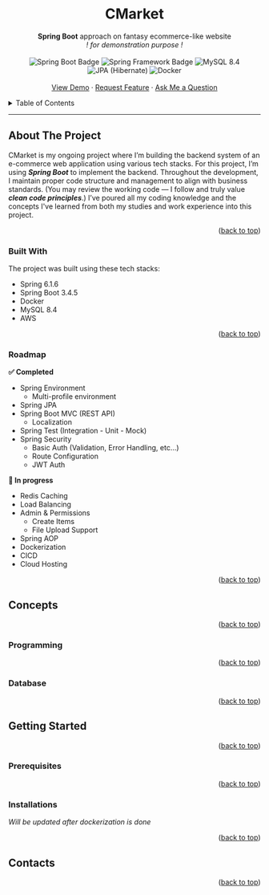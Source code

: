<h1 align="center">
  <a id="readme-top"></a>
  CMarket
</h1>
<div align="center">
  <b>Spring Boot</b> approach on fantasy ecommerce-like website <br/>
  <i>! for demonstration purpose !</i>
  <br/><br/>
  <img src="https://img.shields.io/badge/Spring%20Boot-3.4.5-grey?logo=springboot&logoColor=fff&labelColor=6DB33F" alt="Spring Boot Badge" />
  <img src="https://img.shields.io/badge/Spring-6.1.6-grey?labelColor=6DB33F" alt="Spring Framework Badge" />
  <img src="https://img.shields.io/badge/MySQL-8.4-grey?logo=mysql&logoColor=white&labelColor=4479A1" alt="MySQL 8.4" />
  <img src="https://img.shields.io/badge/JPA-59666C?logo=hibernate&logoColor=fff" alt="JPA (Hibernate)" />
  <img src="https://img.shields.io/badge/Docker-2496ED?logo=docker&logoColor=fff" alt="Docker" />
</div>

<div align="center">
  <br/>
  <a href="" target="_blank">View Demo</a>
  &middot;   
  <a href="" target="_blank">Request Feature</a>
  &middot;   
  <a href="" target="_blank">Ask Me a Question</a>
  </p>
</div>

<details>
  <summary>Table of Contents</summary>
  <ol>
    <li>
      <a href="#about-the-project">About The Project</a>
      <ul>
        <li><a href="#built-with">Built With</a></li>
      </ul>
      <ul>
        <li><a href="#roadmap">Roadmap</a></li>
      </ul>
    </li>
    <li><a href="#concepts">Concepts</a></li>
    <li>
      <a href="#getting-started">Getting Started</a>
      <ul>
        <li><a href="#prerequisites">Prerequisites</a></li>
        <li><a href="#installation">Installation</a></li>
      </ul>
    </li>
    <li><a href="#features">Features</a></li>
    <li><a href="#contact">Contact</a></li>
  </ol>
</details>

---
<!-- ABOUT THE PROJECT -->
## About The Project

CMarket is my ongoing project where I’m building the backend system of an e-commerce web application using various tech stacks. For this project, I’m using **_Spring Boot_** to implement the backend. Throughout the development, I maintain proper code structure and management to align with business standards. (You may review the working code — I follow and truly value **_clean code principles_**.) I’ve poured all my coding knowledge and the concepts I've learned from both my studies and work experience into this project.
<p align="right">(<a href="#readme-top">back to top</a>)</p>

### Built With
The project was built using these tech stacks:
* Spring 6.1.6
* Spring Boot 3.4.5
* Docker
* MySQL 8.4
* AWS
<p align="right">(<a href="#readme-top">back to top</a>)</p>

### Roadmap
**✅ Completed**
- Spring Environment
  - Multi-profile environment 
- Spring JPA
- Spring Boot MVC (REST API)
  - Localization
- Spring Test (Integration - Unit - Mock)
- Spring Security
  - Basic Auth (Validation, Error Handling, etc...) 
  - Route Configuration 
  - JWT Auth

**🚧 In progress**
- Redis Caching
- Load Balancing
- Admin & Permissions
  - Create Items
  - File Upload Support
- Spring AOP
- Dockerization
- CICD
- Cloud Hosting
<p align="right">(<a href="#readme-top">back to top</a>)</p>

## Concepts
<p align="right">(<a href="#readme-top">back to top</a>)</p>

### Programming
<p align="right">(<a href="#readme-top">back to top</a>)</p>

### Database
<p align="right">(<a href="#readme-top">back to top</a>)</p>

## Getting Started
<p align="right">(<a href="#readme-top">back to top</a>)</p>

### Prerequisites
<p align="right">(<a href="#readme-top">back to top</a>)</p>

### Installations
_Will be updated after dockerization is done_
<p align="right">(<a href="#readme-top">back to top</a>)</p>

## Contacts
<p align="right">(<a href="#readme-top">back to top</a>)</p>


